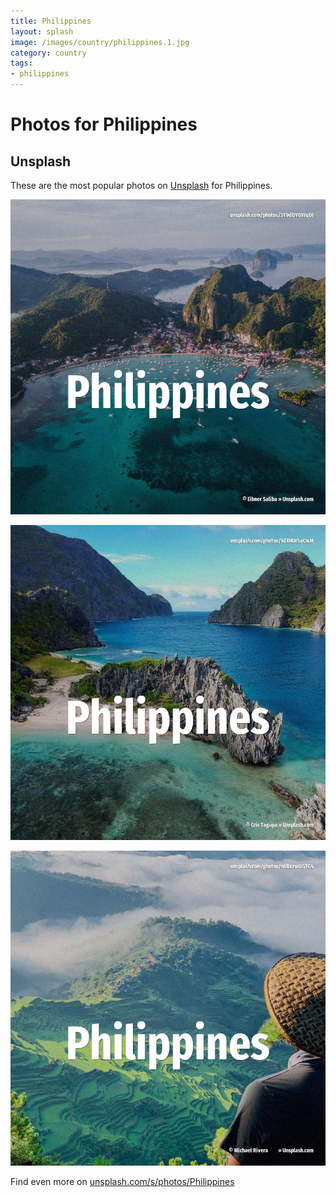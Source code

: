 ```yaml
---
title: Philippines
layout: splash
image: /images/country/philippines.1.jpg
category: country
tags:
- philippines
---
```

# Photos for Philippines

## Unsplash

These are the most popular photos on [Unsplash](https://unsplash.com) for Philippines.

![Philippines](/images/country/philippines.1.jpg)

![Philippines](/images/country/philippines.2.jpg)

![Philippines](/images/country/philippines.3.jpg)

Find even more on [unsplash.com/s/photos/Philippines](https://unsplash.com/s/photos/Philippines)